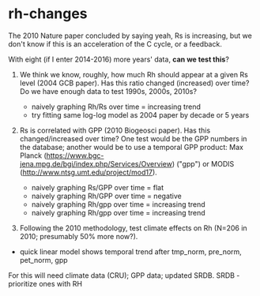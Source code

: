 # rh-changes

The 2010 Nature paper concluded by saying yeah, Rs is increasing, but we don't know if this is an acceleration of the C cycle, or a feedback.

With eight (if I enter 2014-2016) more years' data, **can we test this**?

1. We think we know, roughly, how much Rh should appear at a given Rs level (2004 GCB paper). Has this ratio changed (increased) over time? Do we have enough data to test 1990s, 2000s, 2010s?
	- naively graphing Rh/Rs over time = increasing trend
	- try fitting same log-log model as 2004 paper by decade or 5 years
	
2. Rs is correlated with GPP (2010 Biogeosci paper). Has this changed/increased over time? One test would be the GPP numbers in the database; another would be to use a temporal GPP product: Max Planck (https://www.bgc-jena.mpg.de/bgi/index.php/Services/Overview) ("gpp") or MODIS (http://www.ntsg.umt.edu/project/mod17).
	- naively graphing Rs/GPP over time = flat
	- naively graphing Rh/GPP over time = negative
	- naively graphing Rh/gpp over time = increasing trend
	- naively graphing Rh/gpp over time = increasing trend

3. Following the 2010 methodology, test climate effects on Rh (N=206 in 2010; presumably 50% more now?).
  - quick linear model shows temporal trend after tmp_norm, pre_norm, pet_norm, gpp

For this will need climate data (CRU); GPP data; updated SRDB.
SRDB - prioritize ones with RH
